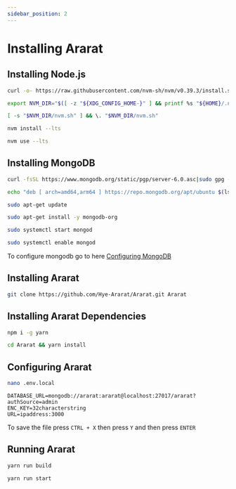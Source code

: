 ```yaml
---
sidebar_position: 2
---
```

# Installing Ararat

## Installing Node.js

```bash
curl -o- https://raw.githubusercontent.com/nvm-sh/nvm/v0.39.3/install.sh | bash
```

```bash
export NVM_DIR="$([ -z "${XDG_CONFIG_HOME-}" ] && printf %s "${HOME}/.nvm" || printf %s "${XDG_CONFIG_HOME}/nvm")"
```

```bash
[ -s "$NVM_DIR/nvm.sh" ] && \. "$NVM_DIR/nvm.sh"
```

```bash
nvm install --lts
```

```bash
nvm use --lts
```

## Installing MongoDB

```bash
curl -fsSL https://www.mongodb.org/static/pgp/server-6.0.asc|sudo gpg --dearmor -o /etc/apt/trusted.gpg.d/mongodb-6.gpg
```

```bash
echo "deb [ arch=amd64,arm64 ] https://repo.mongodb.org/apt/ubuntu $(lsb_release -cs)/mongodb-org/6.0 multiverse" | sudo tee /etc/apt/sources.list.d/mongodb-org-6.0.list
```

```bash
sudo apt-get update
```

```bash
sudo apt-get install -y mongodb-org
```

```bash
sudo systemctl start mongod
```

```bash
sudo systemctl enable mongod
```

To configure mongodb go to here [Configuring MongoDB](https://ararat.hye.gg/docs/getting-started/configuring-mongodb)

## Installing Ararat

```bash
git clone https://github.com/Hye-Ararat/Ararat.git Ararat
```

## Installing Ararat Dependencies
```bash
npm i -g yarn
```

```bash
cd Ararat && yarn install
```

## Configuring Ararat

```bash
nano .env.local
```

```env
DATABASE_URL=mongodb://ararat:ararat@localhost:27017/ararat?authSource=admin
ENC_KEY=32characterstring
URL=ipaddress:3000
```

To save the file press ``CTRL + X`` then press ``Y`` and then press ``ENTER``

## Running Ararat

```bash
yarn run build
```

```bash
yarn run start
```



